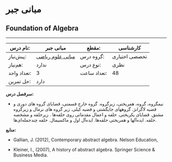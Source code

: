 # مبانی جبر
## Foundation of Algebra
_______________________________________________________________________________
| نام درس:    | مبانی جبر                                                                | مقطع:       | کارشناسی      |
| ----------- | ------------------------------------------------------------------------ | ----------- | ------------- |
| پیش‌نیاز:   | [مبانی علوم ریاضی](../docs/curriculum/base/Foundation-of-Mathematics.md) | گروه درس:   | تخصصی اختیاری |
| هم‌نیاز:    | ندارد                                                                    | نوع درس:    | نظری          |
| تعداد واحد: | 3                                                                        | تعداد ساعت: | 48            |
| حل تمرین:   |  دارد                                                                    |             |               |

**سرفصل درس:**


- نیمگروه، گروه، همریختی، زیرگروه. گروه خارج قسمتی، قضایای گروه های دوری و قضیه لاگرانژ. گروههای جایگشتی و قضیه کیلی. زیر گروه های نرمال و زیرگروه مشتق. قضایای یکریختی. حلقه و اعمال مقدماتی روی حلقه‌ها . زیرحلقه و مشخصه حلقه. ایده‌آلها و همریختی حلقه‌ها. ایده‌آل اول و ماکسیمال. حلقه چندجمله‌ای‌ها.


**منابع:**


- Gallian, J. (2012), Contemporary abstract algebra. Nelson Education,

- Kleiner, I., (2007), A history of abstract algebra. Springer Science & Business Media.
